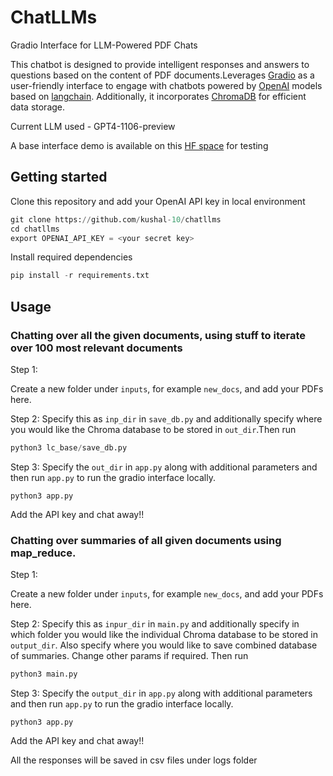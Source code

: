 # ChatLLMs
Gradio Interface for LLM-Powered PDF Chats

This chatbot is designed to provide intelligent responses and answers to questions based on the content of PDF documents.Leverages [Gradio](https://www.gradio.app/) as a user-friendly interface to engage with chatbots powered by [OpenAI](https://openai.com/) models based on [langchain](https://www.langchain.com/). Additionally, it incorporates [ChromaDB](https://www.trychroma.com/) for efficient data storage.

Current LLM used - GPT4-1106-preview

A base interface demo is available on this [HF space](https://huggingface.co/spaces/Koshti10/Chat_literature) for testing 

## Getting started

Clone this repository and add your OpenAI API key in local environment

```python
git clone https://github.com/kushal-10/chatllms
cd chatllms
export OPENAI_API_KEY = <your secret key>
```

Install required dependencies
```python
pip install -r requirements.txt
```

## Usage

### Chatting over all the given documents, using stuff to iterate over 100 most relevant documents

Step 1: 

Create a new folder under `inputs`, for example `new_docs`, and add your PDFs here. 

Step 2:
Specify this as `inp_dir` in `save_db.py` and additionally specify where you would like the Chroma database to be stored in `out_dir`.Then run

```python
python3 lc_base/save_db.py
```

Step 3:
Specify the `out_dir` in `app.py` along with additional parameters and then run `app.py` to run the gradio interface locally.
```
python3 app.py
```

Add the API key and chat away!!

### Chatting over summaries of all given documents using map_reduce.

Step 1: 

Create a new folder under `inputs`, for example `new_docs`, and add your PDFs here. 

Step 2:
Specify this as `inpur_dir` in `main.py` and additionally specify in which folder you would like the individual Chroma database to be stored in `output_dir`. Also specify where you would like to save combined database of summaries. Change other params if required. Then run

```python
python3 main.py
```

Step 3:
Specify the `output_dir` in `app.py` along with additional parameters and then run `app.py` to run the gradio interface locally.
```
python3 app.py
```

Add the API key and chat away!!

All the responses will be saved in csv files under logs folder









